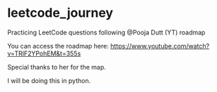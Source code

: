 # leetcode_journey
Practicing LeetCode questions following @Pooja Dutt (YT) roadmap

You can access the roadmap here:
https://www.youtube.com/watch?v=TRlF2YPohEM&t=355s

Special thanks to her for the map.

I will be doing this in python.
